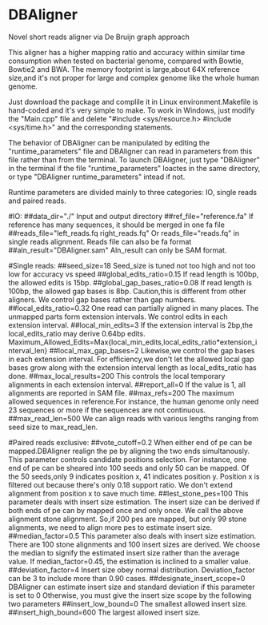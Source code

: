 DBAligner
==========

Novel short reads aligner via De Bruijn graph approach

This aligner has a higher mapping ratio and accuracy within similar time consumption when tested on bacterial genome, compared with Bowtie, Bowtie2 and BWA.
The memory footprint is large,about 64X reference size,and it's not proper for large and complex genome like the whole human genome.

Just download the package and complile it in Linux environment.Makefile is hand-coded and it's very simple to make. 
To work in Windows, just modify the "Main.cpp" file and delete "#include <sys/resource.h> #include <sys/time.h>" and the corresponding statements.

The behavior of DBAligner can be manipulated by editing the "runtime_parameters" file and DBAligner can read in parameters from this file rather than from the terminal.
To launch DBAligner, just type "DBAligner" in the terminal if the file "runtime_parameters" loactes in the same directory, or type "DBAligner runtime_parameters" intead if not.

Runtime parameters are divided mainly to three categories: IO, single reads and paired reads.

#IO:
##data_dir="./"
Input and output directory
##ref_file="reference.fa"
If reference has many sequences, it should be merged in one fa file
##reads_file="left_reads.fq right_reads.fq" 
Or reads_file="reads.fq" in single reads alignment. Reads file can also be fa format
##aln_result="DBAligner.sam"
Aln_result can only be SAM format.

#Single reads:
##seed_size=18
Seed_size is tuned not too high and not too low for accuracy vs speed
##global_edits_ratio=0.15
If read length is 100bp, the allowed edits is 15bp.
##global_gap_bases_ratio=0.08
If read length is 100bp, the allowed gap bases is 8bp. 
Caution,this is different from other aligners. We control gap bases rather than gap numbers.
##local_edits_ratio=0.32
One read can partially aligned in many places. The unmapped parts form extension intervals.
We control edits in each extension interval.
##local_min_edits=3
If the extension interval is 2bp,the local_edits_ratio may derive 0.64bp edits.
Maximum_Allowed_Edits=Max{local_min_edits,local_edits_ratio*extension_interval_len}
##local_max_gap_bases=2
Likewise,we control the gap bases in each extension interval.
For efficiency,we don't let the allowed local gap bases grow along with the extension interval length as local_edits_ratio has done.
##max_local_results=200
This controls the local temporary alignments in each extension interval.
##report_all=0
If the value is 1, all alignments are reported in SAM file.
##max_refs=200
The maximum allowed sequences in reference.For instance, the human genome only need 23 sequences or more if the sequences are not continuous.
##max_read_len=500
We can align reads with various lengths ranging from seed size to max_read_len.

#Paired reads exclusive:
##vote_cutoff=0.2
When either end of pe can be mapped.DBAligner realign the pe by aligning the two ends simultanously.
This parameter controls candidate positions selection. 
For instance, one end of pe can be sheared into 100 seeds and only 50 can be mapped.
Of the 50 seeds,only 9 indicates position x, 41 indicates position y.
Position x is filtered out because there's only 0.18 support ratio.
We don't extend alignment from position x to save much time.
##lest_stone_pes=100
This parameter deals with insert size estimation.
The insert size can be derived if both ends of pe can by mapped once and only once.
We call the above alignment stone alignment.
So,if 200 pes are mapped, but only 99 stone alignments, we need to align more pes to estimate insert size.
##median_factor=0.5
This parameter also deals with insert size estimation.
There are 100 stone alignments and 100 insert sizes are derived.
We choose the median to signify the estimated insert size rather than the average value.
If median_factor=0.45, the estimation is inclined to a smaller value.
##deviation_factor=4
Insert size obey normal distribution. Deviation_factor can be 3 to include more than 0.90 cases.
##designate_insert_scope=0
DBAligner can estimate insert size and standard deviation if this parameter is set to 0
Otherwise, you must give the insert size scope by the following two parameters
##insert_low_bound=0
The smallest allowed insert size.
##insert_high_bound=600
The largest allowed insert size.






